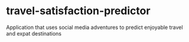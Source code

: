 # travel-satisfaction-predictor
Application that uses social media adventures to predict enjoyable travel and expat destinations
